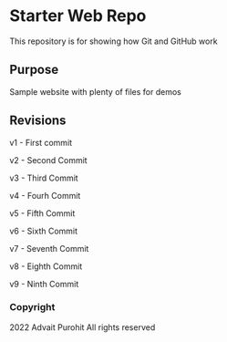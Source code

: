 # Starter Web Repo

This repository is for showing how Git and GitHub work

## Purpose

Sample website with plenty of files for demos


## Revisions
v1 - First commit

v2 - Second Commit

v3 - Third Commit

v4 - Fourh Commit

v5 - Fifth Commit

v6 - Sixth Commit

v7 - Seventh Commit

v8 - Eighth Commit

v9 - Ninth Commit

### Copyright
2022 Advait Purohit All rights reserved
